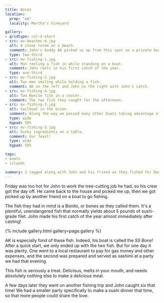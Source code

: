 ```yaml
---
title: Bones
location:
  prep: "on"
  locality: Martha's Vineyard

gallery:
- gridtype: col-2-short
- src: mv-beaches-6.jpg
  alt: A stone totem on a beach.
  comment: John's buddy AK picked us up from this spot on a private beach near the house.
  type: two-third
- src: mv-fishing-1.jpg
  alt: Man reeling a fish in while standing on a boat.
  comment: John reels in his first catch of the year.
  type: one-third
- src: mv-fishing-2.jpg
  alt: Two men smiling while holding a fish.
  comment: AK on the left and John on the right with John's catch.
- src: mv-fishing-4.jpg
  alt: Two Bonito fish in a cooler.
  comment: The two fish they caught for the afternoon.
- src: mv-fishing-3.jpg
  alt: Sailboat in the ocean.
  comment: Along the way we passed many other boats taking advantage of the sunny afternoon.
  type: wide
  bgpad: 50%
- src: mv-fishing-5.jpg
  alt: Sushi ingredients on a table.
  comment: Our feast!
  type: wide
  bgpad: 50%

tags:
- boats
- islands

summary: I tagged along with John and his friend as they fished for Bonitos
---
```


Friday was too hot for John to work the tree-cutting job he had, so his crew got the day off. He came back to the house and picked me up, then we got picked up by another friend on a boat to go fishing.

The fish they had in mind is a Bonito, or bones as they called them. It's a plentiful, unendangered fish that normally yields about 5 pounds of sushi-grade filet. John made his first catch of the year almost immediately after casting!

{% include gallery.html gallery=page.gallery %}

AK is especially fond of these fish. Indeed, his boat is called the _SS Bone_! After a quick start, we only ended up with the two fish. But for one day it was plenty. One went to a local restaurant to pay for gas money and other expenses, and the second was prepared and served as sashimi at a party we had that evening.

This fish is seriously a treat. Delicious, melts in your mouth, and needs absolutely nothing else to make a delicious meal.

A few days later they went on another fishing trip and John caught six that time! We had a smaller party specifically to make a sushi dinner that time, so that more people could share the love.
